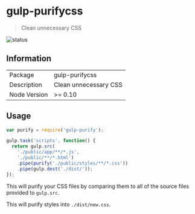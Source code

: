 # gulp-purifycss

> Clean unnecessary CSS

![status](https://secure.travis-ci.org/purifycss/gulp-purifycss.svg?branch=master)

## Information

<table>
<tr>
<td>Package</td><td>gulp-purifycss</td>
</tr>
<tr>
<td>Description</td>
<td>Clean unnecessary CSS</td>
</tr>
<tr>
<td>Node Version</td>
<td>>= 0.10</td>
</tr>
</table>

## Usage

```js
var purify = require('gulp-purify');

gulp.task('scripts', function() {
  return gulp.src(
    './public/app/**/*.js',
    './public/**/*.html')
    .pipe(purify('./public/styles/**/*.css'))
    .pipe(gulp.dest('./dist/'));
});
```

This will purify your CSS files by comparing them to all of the source files provided to `gulp.src`.


This will purify styles into `./dist/new.css`.
